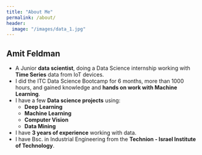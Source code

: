 ```yaml
---
title: "About Me"
permalink: /about/
header:
  image: "/images/data_1.jpg"
---
```

## Amit Feldman

* A Junior **data scientist**, doing a Data Science internship working with **Time Series** data from IoT devices.
* I did the ITC Data Science Bootcamp for 6 months, more than 1000 hours, and gained knowledge and **hands on work with Machine Learning**.
* I have a few **Data science projects** using:
    - **Deep Learning**
    - **Machine Learning**
    - **Computer Vision**
    - **Data Mining**
* I have **3 years of experience** working with data.
* I have Bsc. in Industrial Engineering from the **Technion - Israel Institute of Technology**.
